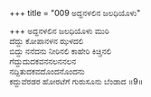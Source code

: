 +++
title = "009 ಅದ್ದನಳಲಿನ ಜಲಧಿಯೊಳು"

+++
ಅದ್ದನಳಲಿನ ಜಲಧಿಯೊಳು ಮುರಿ  
ದೆದ್ದು ಕೋಪಾನಳನ ಝಳದಲಿ  
ಬಿದ್ದು ನನೆದನು ನೀರಿನಲಿ ಕಾಹೇರಿ ಕಿಚ್ಚಿನಲಿ  
ಗೆದ್ದುದುದಕವನನಲನನಲನ  
ನದ್ದಿತುದಕವದೊಂದನೊಂದನು  
ಕದ್ದುವೆರಡರ ಹೋರಟೆಗೆ ಗುರುಸೂನು ಬೆಂಡಾದ     ॥9॥